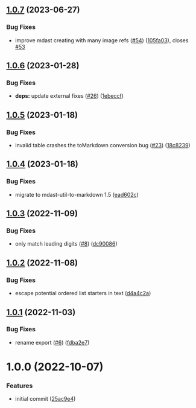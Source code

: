 ## [1.0.7](https://github.com/adobe/mdast-util-gridtables/compare/v1.0.6...v1.0.7) (2023-06-27)


### Bug Fixes

* improve mdast creating with many image refs ([#54](https://github.com/adobe/mdast-util-gridtables/issues/54)) ([105fa03](https://github.com/adobe/mdast-util-gridtables/commit/105fa03db858ae6fe1eabff2bb389ec6793a31e8)), closes [#53](https://github.com/adobe/mdast-util-gridtables/issues/53)

## [1.0.6](https://github.com/adobe/mdast-util-gridtables/compare/v1.0.5...v1.0.6) (2023-01-28)


### Bug Fixes

* **deps:** update external fixes ([#26](https://github.com/adobe/mdast-util-gridtables/issues/26)) ([1ebeccf](https://github.com/adobe/mdast-util-gridtables/commit/1ebeccff53ed84effda195c330d2345e0ad05df1))

## [1.0.5](https://github.com/adobe/mdast-util-gridtables/compare/v1.0.4...v1.0.5) (2023-01-18)


### Bug Fixes

* invalid table crashes the toMarkdown conversion bug ([#23](https://github.com/adobe/mdast-util-gridtables/issues/23)) ([18c8239](https://github.com/adobe/mdast-util-gridtables/commit/18c82393fa49a459f66a66e465d142b7e8550b70))

## [1.0.4](https://github.com/adobe/mdast-util-gridtables/compare/v1.0.3...v1.0.4) (2023-01-18)


### Bug Fixes

* migrate to mdast-util-to-markdown 1.5 ([ead602c](https://github.com/adobe/mdast-util-gridtables/commit/ead602cf80cc4c94e86cf77fc320024cbfb1bccf))

## [1.0.3](https://github.com/adobe/mdast-util-gridtables/compare/v1.0.2...v1.0.3) (2022-11-09)


### Bug Fixes

* only match leading digits ([#8](https://github.com/adobe/mdast-util-gridtables/issues/8)) ([dc90086](https://github.com/adobe/mdast-util-gridtables/commit/dc90086d39ea08f9137f45b596dba5683ae33950))

## [1.0.2](https://github.com/adobe/mdast-util-gridtables/compare/v1.0.1...v1.0.2) (2022-11-08)


### Bug Fixes

* escape potential ordered list starters in text ([d4a4c2a](https://github.com/adobe/mdast-util-gridtables/commit/d4a4c2a363d5a7c96564b0e0a418bfbc0000bd2a))

## [1.0.1](https://github.com/adobe/mdast-util-gridtables/compare/v1.0.0...v1.0.1) (2022-11-03)


### Bug Fixes

* rename export ([#6](https://github.com/adobe/mdast-util-gridtables/issues/6)) ([fdba2e7](https://github.com/adobe/mdast-util-gridtables/commit/fdba2e7931166151b60fd0984c6a140e86d1e661))

# 1.0.0 (2022-10-07)


### Features

* initial commit ([25ac9e4](https://github.com/adobe/mdast-util-gridtables/commit/25ac9e49eebb8f73baff3e9eb0c454297ebfd398))
